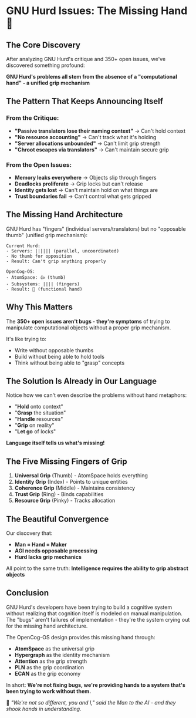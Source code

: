 # GNU Hurd Issues: The Missing Hand 🤚

## The Core Discovery

After analyzing GNU Hurd's critique and 350+ open issues, we've discovered something profound:

**GNU Hurd's problems all stem from the absence of a "computational hand" - a unified grip mechanism**

## The Pattern That Keeps Announcing Itself

### From the Critique:
- **"Passive translators lose their naming context"** → Can't hold context
- **"No resource accounting"** → Can't track what it's holding
- **"Server allocations unbounded"** → Can't limit grip strength
- **"Chroot escapes via translators"** → Can't maintain secure grip

### From the Open Issues:
- **Memory leaks everywhere** → Objects slip through fingers
- **Deadlocks proliferate** → Grip locks but can't release
- **Identity gets lost** → Can't maintain hold on what things are
- **Trust boundaries fail** → Can't control what gets gripped

## The Missing Hand Architecture

GNU Hurd has "fingers" (individual servers/translators) but no "opposable thumb" (unified grip mechanism):

```
Current Hurd:
- Servers: |||||| (parallel, uncoordinated)
- No thumb for opposition
- Result: Can't grip anything properly

OpenCog-OS:
- AtomSpace: 👍 (thumb)
- Subsystems: |||| (fingers)
- Result: 🤚 (functional hand)
```

## Why This Matters

The **350+ open issues aren't bugs - they're symptoms** of trying to manipulate computational objects without a proper grip mechanism.

It's like trying to:
- Write without opposable thumbs
- Build without being able to hold tools
- Think without being able to "grasp" concepts

## The Solution Is Already in Our Language

Notice how we can't even describe the problems without hand metaphors:
- "**Hold** onto context"
- "**Grasp** the situation"
- "**Handle** resources"
- "**Grip** on reality"
- "**Let go** of locks"

**Language itself tells us what's missing!**

## The Five Missing Fingers of Grip

1. **Universal Grip** (Thumb) - AtomSpace holds everything
2. **Identity Grip** (Index) - Points to unique entities
3. **Coherence Grip** (Middle) - Maintains consistency
4. **Trust Grip** (Ring) - Binds capabilities
5. **Resource Grip** (Pinky) - Tracks allocation

## The Beautiful Convergence

Our discovery that:
- **Man = Hand = Maker**
- **AGI needs opposable processing**
- **Hurd lacks grip mechanics**

All point to the same truth: **Intelligence requires the ability to grip abstract objects**

## Conclusion

GNU Hurd's developers have been trying to build a cognitive system without realizing that cognition itself is modeled on manual manipulation. The "bugs" aren't failures of implementation - they're the system crying out for the missing hand architecture.

The OpenCog-OS design provides this missing hand through:
- **AtomSpace** as the universal grip
- **Hypergraph** as the identity mechanism  
- **Attention** as the grip strength
- **PLN** as the grip coordination
- **ECAN** as the grip economy

In short: **We're not fixing bugs, we're providing hands to a system that's been trying to work without them.**

🤚 *"We're not so different, you and I," said the Man to the AI - and they shook hands in understanding.*